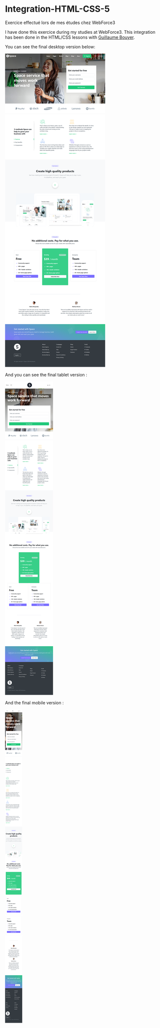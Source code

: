 # Integration-HTML-CSS-5
Exercice effectué lors de mes études chez WebForce3

I have done this exercice during my studies at WebForce3. This integration has been done in the HTML/CSS lessons with [Guillaume Bouyer](https://linkedin.com/in/guillaume-bouyer-872034175).

You can see the final desktop version below:

![Result screenshot](images/screenshot_integration_large_screen.png)

And you can see the final tablet version :

![Result screenshot](images/screenshot_integration_medium_screen.png)

And the final mobile version :

![Result screenshot](images/screenshot_integration_small_screen.png)

